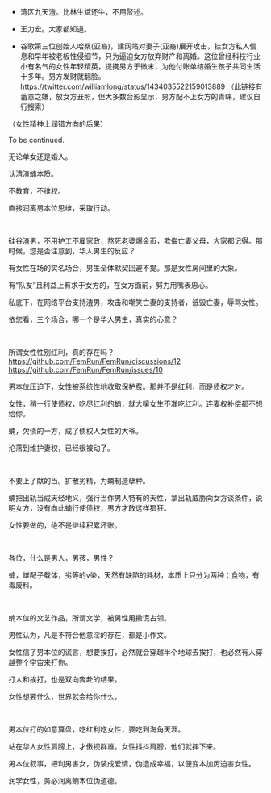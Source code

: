 - 湾区九天渣。比林生斌还牛，不用赘述。

- 王力宏。大家都知道。

- 谷歌第三位创始人哈桑(亚裔)，建网站对妻子(亚裔)展开攻击，挂女方私人信息和早年被老板性侵细节，只为逼迫女方放弃财产和离婚。这位曾经科技行业小有名气的女性年轻精英，提携男方于微末，为他付账单结婚生孩子共同生活十多年。男方发财就翻脸。 https://twitter.com/williamlong/status/1434035522159013889 （此链接有蓄意之嫌，放女方丑照，但大多数合影显示，男方配不上女方的青睐，建议自行搜索）

（女性精神上润错方向的后果）

To be continued.

无论单女还是婚人。

认清渣蝻本质。

不教育，不维权。

直接润离男本位思维，采取行动。

</br>

硅谷渣男，不用护工不雇家政，熬死老婆爆金币，欺侮亡妻父母，大家都记得。那时候，您是否注意到，华人男生的反应？

有女性在场的实名场合，男生全体默契回避不提。那是女性房间里的大象。

有“队友”且利益上有求于女方的，在女方面前，努力用嘴表忠心。

私底下，在网络平台支持渣男，攻击和嘲笑亡妻的支持者，诋毁亡妻，辱骂女性。

依您看，三个场合，哪一个是华人男生，真实的心意？

</br>

所谓女性性别红利，真的存在吗？  https://github.com/FemRun/FemRun/discussions/12  https://github.com/FemRun/FemRun/issues/10

男本位压迫下，女性被系统性地收取保护费。那并不是红利，而是债权才对。

女性，稍一行使债权，吃尽红利的蝻，就大嚷女生不准吃红利。连妻权补偿都不想给你。

蝻，欠债的一方，成了债权人女性的大爷。

沦落到维护妻权，已经很被动了。

</br>

不要上了献的当。扩散劣精，为蝻制造孽种。

蝻把出轨当成天经地义，强行当作男人特有的天性，拿出轨威胁向女方谈条件，说明女方，没有向此蝻行使债权，男方才敢这样猖狂。

女性要做的，绝不是继续积累坏账。

</br>

各位，什么是男人，男孩，男性？

蝻，雄配子载体，劣等的v染，天然有缺陷的耗材，本质上只分为两种：食物，有毒废料。

</br>

蝻本位的文艺作品，所谓文学，被男性用撒谎占领。

男性认为，凡是不符合他意淫的存在，都是小作文。

女性信了男本位的谎言，想要挨打，必然就会穿越半个地球去挨打，也必然有人穿越整个宇宙来打你。

打人和挨打，也是双向奔赴的结果。

女性想要什么，世界就会给你什么。

</br>

男本位打的如意算盘，吃红利吃女性，要吃到海角天涯。

站在华人女性肩膀上，才傲视群雄。女性抖抖肩膀，他们就摔下来。

男本位叙事，把利男害女，伪装成爱情，伪造成幸福，以便变本加厉迫害女性。

润学女性，务必润离蝻本位伪道德。
